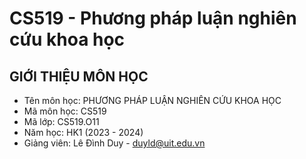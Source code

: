 # CS519 - Phương pháp luận nghiên cứu khoa học

## GIỚI THIỆU MÔN HỌC
+ Tên môn học: PHƯƠNG PHÁP LUẬN NGHIÊN CỨU KHOA HỌC
+ Mã môn học: CS519
+ Mã lớp: CS519.O11
+ Năm học: HK1 (2023 - 2024)
+ Giảng viên: Lê Đình Duy - duyld@uit.edu.vn
